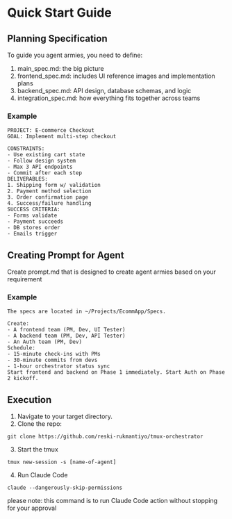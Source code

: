 # Quick Start Guide

## Planning Specification

To guide you agent armies, you need to define:

1. main_spec.md: the big picture
2. frontend_spec.md: includes UI reference images and implementation plans
3. backend_spec.md: API design, database schemas, and logic
4. integration_spec.md: how everything fits together across teams

### Example

```
PROJECT: E-commerce Checkout  
GOAL: Implement multi-step checkout

CONSTRAINTS:
- Use existing cart state
- Follow design system
- Max 3 API endpoints
- Commit after each step
DELIVERABLES:
1. Shipping form w/ validation  
2. Payment method selection  
3. Order confirmation page  
4. Success/failure handling
SUCCESS CRITERIA:
- Forms validate
- Payment succeeds  
- DB stores order  
- Emails trigger
```

## Creating Prompt for Agent

Create prompt.md that is designed to create agent armies based on your requirement

### Example

```
The specs are located in ~/Projects/EcommApp/Specs.

Create:
- A frontend team (PM, Dev, UI Tester)
- A backend team (PM, Dev, API Tester)
- An Auth team (PM, Dev)
Schedule:
- 15-minute check-ins with PMs
- 30-minute commits from devs
- 1-hour orchestrator status sync
Start frontend and backend on Phase 1 immediately. Start Auth on Phase 2 kickoff.
```

## Execution

1. Navigate to your target directory.
2. Clone the repo:

```
git clone https://github.com/reski-rukmantiyo/tmux-orchestrator
```

3. Start the tmux

```
tmux new-session -s [name-of-agent]
```


4. Run Claude Code

```
claude --dangerously-skip-permissions
```

please note: this command is to run Claude Code action without stopping for your approval 